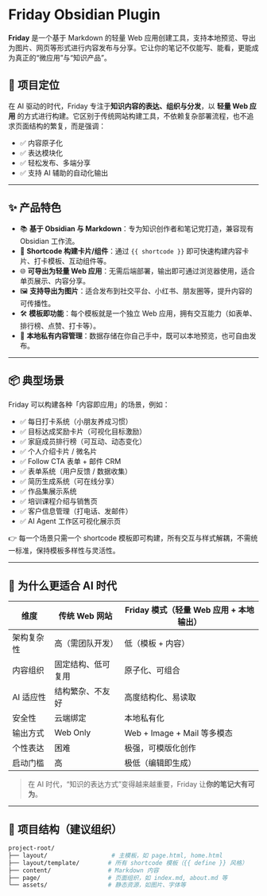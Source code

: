 # Friday Obsidian Plugin

**Friday** 是一个基于 Markdown 的轻量 Web 应用创建工具，支持本地预览、导出为图片、网页等形式进行内容发布与分享。它让你的笔记不仅能写、能看，更能成为真正的“微应用”与“知识产品”。

## 🚀 项目定位

在 AI 驱动的时代，Friday 专注于**知识内容的表达、组织与分发**，以 **轻量 Web 应用** 的方式进行构建。它区别于传统网站构建工具，不依赖复杂部署流程，也不追求页面结构的繁复，而是强调：

- ✅ 内容原子化
- ✅ 表达模块化
- ✅ 轻松发布、多端分享
- ✅ 支持 AI 辅助的自动化输出

---

## ✨ 产品特色

- 📚 **基于 Obsidian 与 Markdown**：专为知识创作者和笔记党打造，兼容现有 Obsidian 工作流。
- 🧩 **Shortcode 构建卡片/组件**：通过 `{{ shortcode }}` 即可快速构建内容卡片、打卡模板、互动组件等。
- 🌐 **可导出为轻量 Web 应用**：无需后端部署，输出即可通过浏览器使用，适合单页展示、内容分享。
- 🖼️ **支持导出为图片**：适合发布到社交平台、小红书、朋友圈等，提升内容的可传播性。
- 🛠️ **模板即功能**：每个模板就是一个独立 Web 应用，拥有交互能力（如表单、排行榜、点赞、打卡等）。
- 🧠 **本地私有内容管理**：数据存储在你自己手中，既可以本地预览，也可自由发布。

---

## 📦 典型场景

Friday 可以构建各种「内容即应用」的场景，例如：

- ✅ 每日打卡系统（小朋友养成习惯）
- ✅ 目标达成奖励卡片（可视化目标激励）
- ✅ 家庭成员排行榜（可互动、动态变化）
- ✅ 个人介绍卡片 / 微名片
- ✅ Follow CTA 表单 + 邮件 CRM
- ✅ 表单系统（用户反馈 / 数据收集）
- ✅ 简历生成系统（可在线分享）
- ✅ 作品集展示系统
- ✅ 培训课程介绍与销售页
- ✅ 客户信息管理（打电话、发邮件）
- ✅ AI Agent 工作区可视化展示页

👉 每一个场景只需一个 shortcode 模板即可构建，所有交互与样式解耦，不需统一标准，保持模板多样性与灵活性。

---

## 🧠 为什么更适合 AI 时代

| 维度 | 传统 Web 网站 | Friday 模式（轻量 Web 应用 + 本地输出） |
|------|----------------|-------------------------------|
| 架构复杂性 | 高（需团队开发） | 低（模板 + 内容） |
| 内容组织 | 固定结构、低可复用 | 原子化、可组合 |
| AI 适应性 | 结构繁杂、不友好 | 高度结构化、易读取 |
| 安全性 | 云端绑定 | 本地私有化 |
| 输出方式 | Web Only | Web + Image + Mail 等多模态 |
| 个性表达 | 困难 | 极强，可模版化创作 |
| 启动门槛 | 高 | 极低（编辑即生成） |

> 在 AI 时代，“知识的表达方式”变得越来越重要，Friday 让**你的笔记大有可为**。

---

## 📂 项目结构（建议组织）

```bash
project-root/
├── layout/                  # 主模板，如 page.html, home.html
├── layout/template/        # 所有 shortcode 模板（{{ define }} 风格）
├── content/                # Markdown 内容
├── page/                   # 页面组织，如 index.md, about.md 等
└── assets/                 # 静态资源，如图片、字体等
